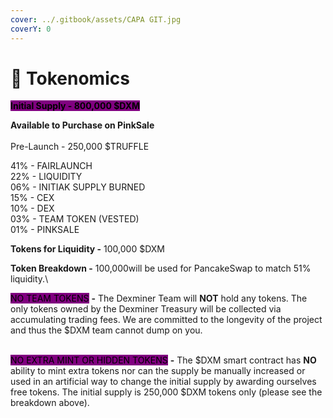 ```yaml
---
cover: ../.gitbook/assets/CAPA GIT.jpg
coverY: 0
---
```


# 🚀 Tokenomics

<mark style="background-color:purple;">**Initial Supply - 800,000 $DXM**</mark>

**Available to Purchase on PinkSale**\
\
Pre-Launch - 250,000 $TRUFFLE

41% - FAIRLAUNCH\
22% - LIQUIDITY\
06% - INITIAK SUPPLY BURNED\
15% - CEX\
10% - DEX\
03% - TEAM TOKEN (VESTED)\
01% - PINKSALE&#x20;

**Tokens for Liquidity -** 100,000 $DXM

**Token Breakdown -** 100,000will be used for PancakeSwap to match 51% liquidity.\


<mark style="background-color:purple;">NO TEAM TOKENS</mark> **-** The Dexminer Team will **NOT** hold any tokens. The only tokens owned by the Dexminer Treasury will be collected via accumulating trading fees. We are committed to the longevity of the project and thus the $DXM team cannot dump on you.

\
<mark style="background-color:purple;">NO EXTRA MINT OR HIDDEN TOKENS</mark> **-** The $DXM smart contract has **NO** ability to mint extra tokens nor can the supply be manually increased or used in an artificial way to change the initial supply by awarding ourselves free tokens. The initial supply is 250,000 $DXM  tokens only (please see the breakdown above).
